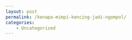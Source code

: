 ```yaml
---
layout: post
permalink: /kenapa-mimpi-kencing-jadi-ngompol/
categories:
    - Uncategorized
---
```


